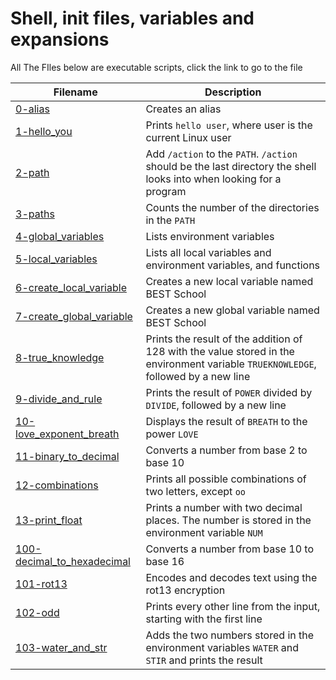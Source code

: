 # Shell, init files, variables and expansions
All The FIles below are executable scripts, click the link to go to the file

Filename | Description
--- | ---
[0-alias](0-alias) | Creates an alias
[1-hello_you](1-hello_you) | Prints `hello user`, where user is the current Linux user
[2-path](2-path) | Add `/action` to the `PATH`. `/action` should be the last directory the shell looks into when looking for a program
[3-paths](3-paths) | 	Counts the number of the directories in the `PATH`
[4-global_variables](4-global_variables) | Lists environment variables
[5-local_variables](5-local_variables) | 	Lists all local variables and environment variables, and functions
[6-create_local_variable](6-create_local_variable) | Creates a new local variable named BEST School
[7-create_global_variable](7-create_global_variable) | Creates a new global variable named BEST School
[8-true_knowledge](8-true_knowledge) | Prints the result of the addition of 128 with the value stored in the environment variable `TRUEKNOWLEDGE`, followed by a new line
[9-divide_and_rule](9-divide_and_rule) | Prints the result of `POWER` divided by `DIVIDE`, followed by a new line
[10-love_exponent_breath](10-love_exponent_breath) | Displays the result of `BREATH` to the power `LOVE`
[11-binary_to_decimal](11-binary_to_decimal) | Converts a number from base 2 to base 10
[12-combinations](12-combinations) | Prints all possible combinations of two letters, except `oo`
[13-print_float](13-print_float) | 	Prints a number with two decimal places. The number is stored in the environment variable `NUM`
[100-decimal_to_hexadecimal](100-decimal_to_hexadecimal) | Converts a number from base 10 to base 16
[101-rot13](101-rot13) | Encodes and decodes text using the rot13 encryption
[102-odd](102-odd) | Prints every other line from the input, starting with the first line
[103-water_and_str](103-water_and_str) | Adds the two numbers stored in the environment variables `WATER` and `STIR` and prints the result
